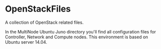 # OpenStackFiles

A collection of OpenStack related files.

In the MultiNode Ubuntu Juno directory you'll find all configuration files for Controller, Network and Compute nodes. This environment is based on Ubuntu server 14.04.  
